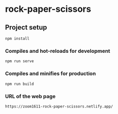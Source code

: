# rock-paper-scissors

## Project setup

```
npm install
```

### Compiles and hot-reloads for development

```
npm run serve
```

### Compiles and minifies for production

```
npm run build
```

### URL of the web page

```
https://zoom1611-rock-paper-scissors.netlify.app/
```
